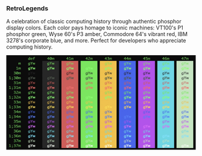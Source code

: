 ### RetroLegends

A celebration of classic computing history through authentic phosphor display colors. Each color pays homage to iconic machines: VT100's P1 phosphor green, Wyse 60's P3 amber, Commodore 64's vibrant red, IBM 3278's corporate blue, and more. Perfect for developers who appreciate computing history.

![Screenshot](screenshots/RetroLegends.png)
